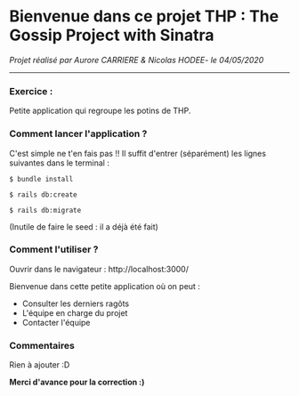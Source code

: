 # Bienvenue dans ce projet THP : The Gossip Project with Sinatra

*Projet réalisé par Aurore CARRIERE & Nicolas HODEE- le 04/05/2020*

***********************

### Exercice :

Petite application qui regroupe les potins de THP.


### Comment lancer l'application ?

C'est simple ne t'en fais pas !!
Il suffit d'entrer (séparément) les lignes suivantes dans le terminal :

```
$ bundle install

$ rails db:create

$ rails db:migrate
```
(Inutile de faire le seed : il a déjà été fait)

### Comment l'utiliser ?

Ouvrir dans le navigateur : http://localhost:3000/

Bienvenue dans cette petite application où on peut :
* Consulter les derniers ragôts
* L'équipe en charge du projet
* Contacter l'équipe


### Commentaires

Rien à ajouter :D

**Merci d'avance pour la correction :)**